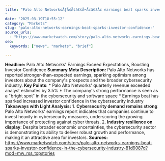 ```yaml
---
title: "Palo Alto NetworksÃƒÂ¢Ã¢â€šÂ¬Ã¢â€žÂ¢ earnings beat sparks investor confidence in the cybersecurity industry'"
date: "2025-08-19T18:55:12"
category: "Markets"
slug: "palo-alto-networks-earnings-beat-sparks-investor-confidence-"
source_urls:
  - "https://www.marketwatch.com/story/palo-alto-networks-earnings-beat-sparks-investor-confidence-in-the-cybersecurity-industry-81d9087d?mod=mw_rss_topstories"
seo:
  keywords: ["news", "markets", "brief"]

---
```

**Headline:** Palo Alto Networks' Earnings Exceed Expectations, Boosting Investor Confidence  **Summary Meta Description:** Palo Alto Networks has reported stronger-than-expected earnings, sparking optimism among investors about the company's prospects and the broader cybersecurity industry.  **Key Points:**  * Palo Alto Networks' quarterly revenue exceeded analyst estimates by 3.5% * The company's strong performance is seen as a "bright spot" in the cybersecurity and software space * Earnings beat has sparked increased investor confidence in the cybersecurity industry  **Takeaways with Light Analysis:**  1. **Cybersecurity demand remains strong**: Palo Alto Networks' earnings report indicates that companies continue to invest heavily in cybersecurity measures, underscoring the growing importance of protecting against cyber threats. 2. **Industry resilience on display**: Despite broader economic uncertainties, the cybersecurity sector is demonstrating its ability to deliver robust growth and performance, making it an attractive area for investors.  **Sources:**  https://www.marketwatch.com/story/palo-alto-networks-earnings-beat-sparks-investor-confidence-in-the-cybersecurity-industry-81d9087d?mod=mw_rss_topstories 
